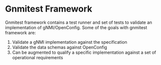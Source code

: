 # Gnmitest Framework

Gnmitest framework contains a test runner and set of tests to validate an
implementation of gNMI/OpenConfig. Some of the goals with gnmitest framework
are:

1. Validate a gNMI implementation against the specification
1. Validate the data schemas against OpenConfig
1. Can be augmented to qualify a specific implementation against a set of 
   operational requirements
